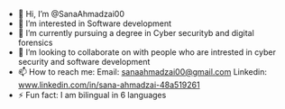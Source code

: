 - 👋 Hi, I’m @SanaAhmadzai00
- 👀 I’m interested in Software development
- 🌱 I’m currently pursuing a degree in Cyber securityb and digital forensics 
- 💞️ I’m looking to collaborate on with people who are intrested in cyber security and software development 
- 📫 How to reach me: Email: sanaahmadzai00@gmail.com Linkedin: www.linkedin.com/in/sana-ahmadzai-48a519261 
- ⚡ Fun fact: I am bilingual in 6 languages 

<!---
SanaAhmadzai00/SanaAhmadzai00 is a ✨ special ✨ repository because its `README.md` (this file) appears on your GitHub profile.
You can click the Preview link to take a look at your changes.
--->
